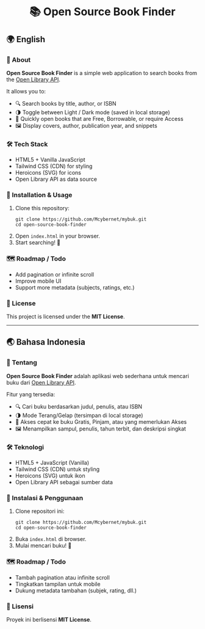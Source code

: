 <h1 align="center">📚 Open Source Book Finder</h1>

<h2>🌍 English</h2>

<h3>📖 About</h3>
<p>
  <strong>Open Source Book Finder</strong> is a simple web application to search books from the 
  <a href="https://openlibrary.org/developers/api" target="_blank">Open Library API</a>.
</p>
<p>It allows you to:</p>
<ul>
  <li>🔍 Search books by title, author, or ISBN</li>
  <li>🌗 Toggle between Light / Dark mode (saved in local storage)</li>
  <li>📖 Quickly open books that are Free, Borrowable, or require Access</li>
  <li>🖼️ Display covers, author, publication year, and snippets</li>
</ul>

<h3>🛠️ Tech Stack</h3>
<ul>
  <li>HTML5 + Vanilla JavaScript</li>
  <li>Tailwind CSS (CDN) for styling</li>
  <li>Heroicons (SVG) for icons</li>
  <li>Open Library API as data source</li>
</ul>

<h3>🚀 Installation & Usage</h3>
<ol>
  <li>
    Clone this repository:
    <pre><code>git clone https://github.com/Mcybernet/mybuk.git
cd open-source-book-finder</code></pre>
  </li>
  <li>Open <code>index.html</code> in your browser.</li>
  <li>Start searching! 🔎</li>
</ol>

<h3>🗺️ Roadmap / Todo</h3>
<ul>
  <li>Add pagination or infinite scroll</li>
  <li>Improve mobile UI</li>
  <li>Support more metadata (subjects, ratings, etc.)</li>
</ul>

<h3>📜 License</h3>
<p>This project is licensed under the <strong>MIT License</strong>.</p>

<hr/>

<h2>🌏 Bahasa Indonesia</h2>

<h3>📖 Tentang</h3>
<p>
  <strong>Open Source Book Finder</strong> adalah aplikasi web sederhana untuk mencari buku dari 
  <a href="https://openlibrary.org/developers/api" target="_blank">Open Library API</a>.
</p>
<p>Fitur yang tersedia:</p>
<ul>
  <li>🔍 Cari buku berdasarkan judul, penulis, atau ISBN</li>
  <li>🌗 Mode Terang/Gelap (tersimpan di local storage)</li>
  <li>📖 Akses cepat ke buku Gratis, Pinjam, atau yang memerlukan Akses</li>
  <li>🖼️ Menampilkan sampul, penulis, tahun terbit, dan deskripsi singkat</li>
</ul>

<h3>🛠️ Teknologi</h3>
<ul>
  <li>HTML5 + JavaScript (Vanilla)</li>
  <li>Tailwind CSS (CDN) untuk styling</li>
  <li>Heroicons (SVG) untuk ikon</li>
  <li>Open Library API sebagai sumber data</li>
</ul>

<h3>🚀 Instalasi & Penggunaan</h3>
<ol>
  <li>
    Clone repositori ini:
    <pre><code>git clone https://github.com/Mcybernet/mybuk.git
cd open-source-book-finder</code></pre>
  </li>
  <li>Buka <code>index.html</code> di browser.</li>
  <li>Mulai mencari buku! 🔎</li>
</ol>

<h3>🗺️ Roadmap / Todo</h3>
<ul>
  <li>Tambah pagination atau infinite scroll</li>
  <li>Tingkatkan tampilan untuk mobile</li>
  <li>Dukung metadata tambahan (subjek, rating, dll.)</li>
</ul>

<h3>📜 Lisensi</h3>
<p>Proyek ini berlisensi <strong>MIT License</strong>.</p>
